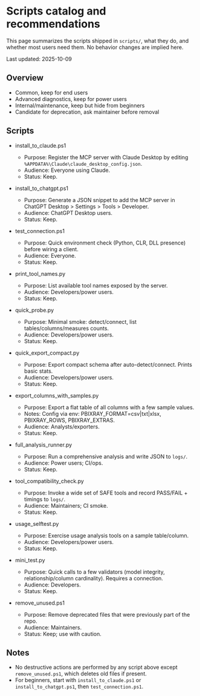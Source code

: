 # Scripts catalog and recommendations

This page summarizes the scripts shipped in `scripts/`, what they do, and whether most users need them. No behavior changes are implied here.

Last updated: 2025-10-09

## Overview

- Common, keep for end users
- Advanced diagnostics, keep for power users
- Internal/maintenance, keep but hide from beginners
- Candidate for deprecation, ask maintainer before removal

## Scripts

- install_to_claude.ps1
  - Purpose: Register the MCP server with Claude Desktop by editing `%APPDATA%\Claude\claude_desktop_config.json`.
  - Audience: Everyone using Claude.
  - Status: Keep.

- install_to_chatgpt.ps1
  - Purpose: Generate a JSON snippet to add the MCP server in ChatGPT Desktop > Settings > Tools > Developer.
  - Audience: ChatGPT Desktop users.
  - Status: Keep.

- test_connection.ps1
  - Purpose: Quick environment check (Python, CLR, DLL presence) before wiring a client.
  - Audience: Everyone.
  - Status: Keep.

- print_tool_names.py
  - Purpose: List available tool names exposed by the server.
  - Audience: Developers/power users.
  - Status: Keep.

- quick_probe.py
  - Purpose: Minimal smoke: detect/connect, list tables/columns/measures counts.
  - Audience: Developers/power users.
  - Status: Keep.

- quick_export_compact.py
  - Purpose: Export compact schema after auto-detect/connect. Prints basic stats.
  - Audience: Developers/power users.
  - Status: Keep.

- export_columns_with_samples.py
  - Purpose: Export a flat table of all columns with a few sample values.
  - Notes: Config via env: PBIXRAY_FORMAT=csv|txt|xlsx, PBIXRAY_ROWS, PBIXRAY_EXTRAS.
  - Audience: Analysts/exporters.
  - Status: Keep.

- full_analysis_runner.py
  - Purpose: Run a comprehensive analysis and write JSON to `logs/`.
  - Audience: Power users; CI/ops.
  - Status: Keep.

- tool_compatibility_check.py
  - Purpose: Invoke a wide set of SAFE tools and record PASS/FAIL + timings to `logs/`.
  - Audience: Maintainers; CI smoke.
  - Status: Keep.

- usage_selftest.py
  - Purpose: Exercise usage analysis tools on a sample table/column.
  - Audience: Developers/power users.
  - Status: Keep.

- mini_test.py
  - Purpose: Quick calls to a few validators (model integrity, relationship/column cardinality). Requires a connection.
  - Audience: Developers.
  - Status: Keep.

- remove_unused.ps1
  - Purpose: Remove deprecated files that were previously part of the repo.
  - Audience: Maintainers.
  - Status: Keep; use with caution.

## Notes

- No destructive actions are performed by any script above except `remove_unused.ps1`, which deletes old files if present.
- For beginners, start with `install_to_claude.ps1` or `install_to_chatgpt.ps1`, then `test_connection.ps1`.
